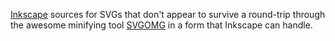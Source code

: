 [Inkscape](https://inkscape.org/en/) sources for SVGs that don't
appear to survive a round-trip through the awesome minifying tool
[SVGOMG](https://jakearchibald.github.io/svgomg/) in a form that
Inkscape can handle.
